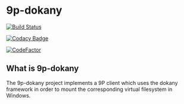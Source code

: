 # 9p-dokany
[![Build Status](https://dev.azure.com/gedimitr/9p-dokany/_apis/build/status/gedimitr.9p-dokany?branchName=master)](https://dev.azure.com/gedimitr/9p-dokany/_build/latest?definitionId=1&branchName=master)

[![Codacy Badge](https://app.codacy.com/project/badge/Grade/b911ca08d0284b648f882b7dca730868)](https://www.codacy.com/gh/gedimitr/9p-dokany/dashboard?utm_source=github.com&amp;utm_medium=referral&amp;utm_content=gedimitr/9p-dokany&amp;utm_campaign=Badge_Grade)

[![CodeFactor](https://www.codefactor.io/repository/github/gedimitr/9p-dokany/badge/master)](https://www.codefactor.io/repository/github/gedimitr/9p-dokany/overview/master)

## What is 9p-dokany
The 9p-dokany project implements a 9P client which uses the dokany framework in order to mount the corresponding virtual filesystem in Windows.
